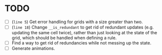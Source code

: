 # TODO
+ [ ] (`line 5`) Get error handling for grids with a size greater than two.
+ [ ] (`line 18`) Change `__is_redundant` to get rid of redundant updates (e.g.
      updating the same cell twice), rather than just looking at the state of
      the grid, which should be handled when defining a rule.
+ [ ] Find a way to get rid of redundancies while not messing up the state.
+ [ ] Generate animations.
